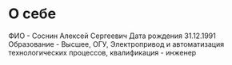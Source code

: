 # О себе
ФИО - Соснин Алексей Сергеевич
Дата рождения 31.12.1991
Образование - Высшее, ОГУ, Электропривод и автоматизация технологических процессов, квалификация - инженер